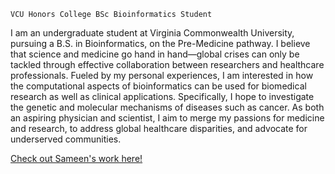 `VCU Honors College BSc Bioinformatics Student`

I am an undergraduate student at Virginia Commonwealth University, pursuing a B.S. in Bioinformatics, on the Pre-Medicine pathway. I believe that science and medicine go hand in hand—global crises can only be tackled through effective collaboration between researchers and healthcare professionals. Fueled by my personal experiences, I am interested in how the computational aspects of bioinformatics can be used for biomedical research as well as clinical applications. Specifically, I hope to investigate the genetic and molecular mechanisms of diseases such as cancer. As both an aspiring physician and scientist, I aim to merge my passions for medicine and research, to address global healthcare disparities, and advocate for underserved communities. 

<i class="fas fa-sticky-note"></i> [Check out Sameen's work here!](/assets/pdf/SameenPoster.pdf)
